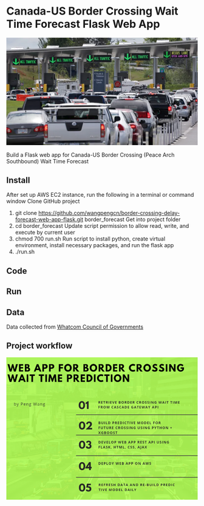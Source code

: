 # Canada-US Border Crossing Wait Time Forecast Flask Web App
![image](./deployment/static/border-crossing-web-app1.png)

Build a Flask web app for Canada-US Border Crossing (Peace Arch Southbound) Wait Time Forecast 

## Install

After set up AWS EC2 instance, run the following in a terminal or command window
Clone GitHub project
1. git clone https://github.com/wangpengcn/border-crossing-delay-forecast-web-app-flask.git border_forecast
Get into project folder
2. cd border_forecast
Update script permission to allow read, write, and execute by current user
3. chmod 700 run.sh 
Run script to install python, create virtual environment, install necessary packages, and run the flask app
4. ./run.sh

## Code



## Run



## Data
Data collected from [Whatcom Council of Governments](http://www.cascadegatewaydata.com/Crossing/) 

## Project workflow
![image](./deployment/static/web-app-border-crossing-workflow.png)
